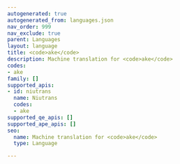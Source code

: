 ```yaml
---
autogenerated: true
autogenerated_from: languages.json
nav_order: 999
nav_exclude: true
parent: Languages
layout: language
title: <code>ake</code>
description: Machine translation for <code>ake</code>
codes:
- ake
family: []
supported_apis:
- id: niutrans
  name: Niutrans
  codes:
  - ake
supported_qe_apis: []
supported_ape_apis: []
seo:
  name: Machine translation for <code>ake</code>
  type: Language

---
```


